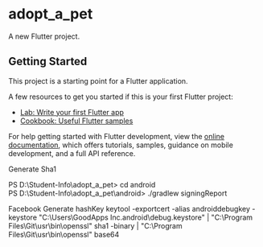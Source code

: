# adopt_a_pet

A new Flutter project.

## Getting Started

This project is a starting point for a Flutter application.

A few resources to get you started if this is your first Flutter project:

- [Lab: Write your first Flutter app](https://docs.flutter.dev/get-started/codelab)
- [Cookbook: Useful Flutter samples](https://docs.flutter.dev/cookbook)

For help getting started with Flutter development, view the
[online documentation](https://docs.flutter.dev/), which offers tutorials,
samples, guidance on mobile development, and a full API reference.


Generate Sha1

PS D:\Student-Info\adopt_a_pet> cd android             
PS D:\Student-Info\adopt_a_pet\android> ./gradlew signingReport


Facebook Generate hashKey
keytool -exportcert -alias androiddebugkey -keystore "C:\Users\GoodApps Inc\.android\debug.keystore" | "C:\Program Files\Git\usr\bin\openssl" sha1 -binary | "C:\Program Files\Git\usr\bin\openssl" base64